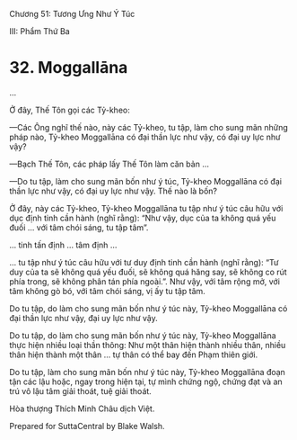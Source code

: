  

Chương 51: Tương Ưng Như Ý Túc

III: Phẩm Thứ Ba

# 32\. Moggallāna

…

Ở đây, Thế Tôn gọi các Tỷ-kheo:

—Các Ông nghĩ thế nào, này các Tỷ-kheo, tu tập, làm cho sung mãn những pháp nào, Tỷ-kheo Moggallāna có đại thần lực như vậy, có đại uy lực như vậy?

—Bạch Thế Tôn, các pháp lấy Thế Tôn làm căn bản …

—Do tu tập, làm cho sung mãn bốn như ý túc, Tỷ-kheo Moggallāna có đại thần lực như vậy, có đại uy lực như vậy. Thế nào là bốn?

Ở đây, này các Tỷ-kheo, Tỷ-kheo Moggallāna tu tập như ý túc câu hữu với dục định tinh cần hành (nghĩ rằng): “Như vậy, dục của ta không quá yếu đuối … với tâm chói sáng, tu tập tâm”.

… tinh tấn định … tâm định …

… tu tập như ý túc câu hữu với tư duy định tinh cần hành (nghĩ rằng): “Tư duy của ta sẽ không quá yếu đuối, sẽ không quá hăng say, sẽ không co rút phía trong, sẽ không phân tán phía ngoài.”. Như vậy, với tâm rộng mở, với tâm không gò bó, với tâm chói sáng, vị ấy tu tập tâm.

Do tu tập, do làm cho sung mãn bốn như ý túc này, Tỷ-kheo Moggallāna có đại thần lực như vậy, đại uy lực như vậy.

Do tu tập, do làm cho sung mãn bốn như ý túc này, Tỷ-kheo Moggallāna thực hiện nhiều loại thần thông: Như một thân hiện thành nhiều thân, nhiều thân hiện thành một thân … tự thân có thể bay đến Phạm thiên giới.

Do tu tập, làm cho sung mãn bốn như ý túc này, Tỷ-kheo Moggallāna đoạn tận các lậu hoặc, ngay trong hiện tại, tự mình chứng ngộ, chứng đạt và an trú vô lậu tâm giải thoát, tuệ giải thoát.

Hòa thượng Thích Minh Châu dịch Việt.

Prepared for SuttaCentral by Blake Walsh.